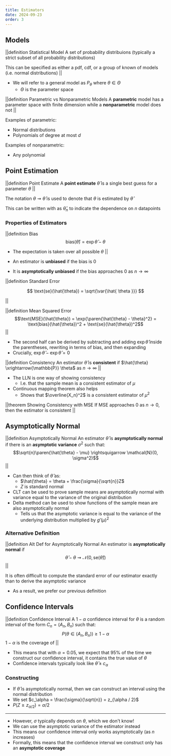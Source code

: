 ```yaml
---
title: Estimators
date: 2024-09-23
order: 3
---
```


## Models

||definition Statistical Model
A set of probability distribuions (typically a strict subset of all probability distributions)

This can be specified as either a pdf, cdf, or a group of known of models (i.e. normal distributions)
||

- We will refer to a general model as $P_\theta$ where $\theta \in \Theta$
  - $\Theta$ is the parameter space

||definition Parametric vs Nonparametric Models
A **parametric** model has a parameter space with finite dimension while a **nonparametric** model does not
||

Examples of parametric:

- Normal distributions
- Polynomials of degree at most $d$

Examples of nonparametric:

- Any polynomial

## Point Estimation

||definition Point Estimate
A **point estimate** $\hat{\theta}$ is a single best guess for a parameter $\theta$
||

The notation $\theta \rightsquigarrow \hat{\theta}$ is used to denote that $\theta$ is estimated by $\hat{\theta}$

This can be written with as $\hat{\theta}_n$ to indicate the dependence on $n$ datapoints

### Properties of Estimators

||definition Bias
$$\text{bias}(\hat{\theta}) = \exp{\hat{\theta}} - \theta$$

- The expectation is taken over all possible $\theta$
  ||

- An estimator is **unbiased** if the bias is 0
- It is **asymptotically unbiased** if the bias approaches $0$ as $n \rightarrow \infty$

||definition Standard Error

$$
\text{se}(\hat{\theta}) = \sqrt{\var{\hat{ \theta }}}
$$

||

||definition Mean Squared Error
$$\text{MSE}(\hat{\theta}) = \exp{\paren{\hat{\theta} - \theta}^2} = \text{bias}(\hat{\theta})^2 + \text{se}(\hat{\theta})^2$$
||

- The second half can be derived by subtracting and adding $\exp{\hat{\theta}}$ inside the parentheses, rewriting in terms of bias, and then expanding
- Crucially, $\exp{ \hat{\theta} - \exp{\hat{\theta}} } = 0$

||definition Consistency
An estimator $\hat{\theta}$ is **consistent** if $\hat{\theta} \xrightarrow{\mathbb{P}} \theta$ as $n \rightarrow \infty$
||

- The LLN is one way of showing consistency
  - I.e. that the sample mean is a consistent estimator of $\mu$
- Continuous mapping theorem also helps
  - Shows that $\overline{X_n}^2$ is a consistent estimator of $\mu^2$

||theorem Showing Consistency with MSE
If MSE approaches 0 as $n \rightarrow 0$, then the estimator is consistent
||

## Asymptotically Normal

||definition Asymptotically Normal
An estimator $\hat{\theta}$ is **asymptotically normal** if there is an **asymptotic variance** $\sigma^2$ such that:
$$\sqrt{n}\paren{\hat{\theta} - \mu} \rightsquigarrow \mathcal{N}(0, \sigma^2)$$
||

- Can then think of $\hat{\theta}$ as:
  - $\hat{\theta} = \theta + \frac{\sigma}{\sqrt{n}}Z$
  - $Z$ is standard normal
- CLT can be used to prove sample means are asymptotically normal with variance equal to the variance of the original distribution
- Delta method can be used to show functions of the sample mean are also asymptotically normal
  - Tells us that the asymptotic variance is equal to the variance of the underlying distribution multiplied by $g'(\mu)^2$

### Alternative Definition

||definition Alt Def for Asymptotically Normal
An estimator is **asymptotically normal** if
$$\hat{\theta} - \theta \rightsquigarrow \mathcal{N}(0, \text{se}(\hat{\theta}))$$
||

It is often difficult to compute the standard error of our estimator exactly than to derive the asymptotic variance

- As a result, we prefer our previous definition

## Confidence Intervals

||definition Confidence Interval
A $1 - \alpha$ confidence interval for $\theta$ is a random interval of the form $C_n = (A_n, B_n)$ such that:
$$P(\theta \in (A_n, B_n)) \geq 1 - \alpha$$
$1 - \alpha$ is the coverage of
||

- This means that with $\alpha = 0.05$, we expect that 95% of the time we construct our confidence interval, it contains the true value of $\theta$
- Confidence intervals typically look like $\hat{\theta} \pm c_\alpha$

### Constructing

- If $\hat{\theta}$ is asymptotically normal, then we can construct an interval using the normal distribution
- We set $c_\alpha = \frac{\sigma}{\sqrt{n}} = z_{\alpha / 2}$
- $P(Z \geq z_{\alpha / 2}) = \alpha / 2$

---

- However, $\sigma$ typically depends on $\theta$, which we don't know!
- We can use the asymptotic variance of the estimator instead
- This means our confidence interval only works asymptotically (as $n$ increases)
- Formally, this means that the confidence interval we construct only has an **asymptotic coverage**

